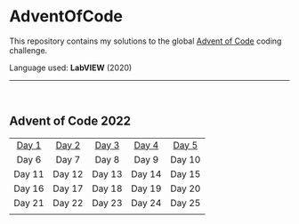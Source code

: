 # AdventOfCode
This repository contains my solutions to the global [Advent of Code](https://adventofcode.com/) coding challenge.

Language used: **LabVIEW** (2020)
<hr>
<br>

## Advent of Code 2022
|     |     |     |     |     |
|:-:|:-:|:-:|:-:|:-:|
|[Day 1](source/2022/Day%201%20-%20Calorie%20Counting/Day%201%20-%20Puzzle.md)|[Day 2](source/2022/Day%202%20-%20Rock%20Paper%20Scissors/Day%202%20-%20Puzzle.md)|[Day 3](source/2022/Day%203%20-%20Rucksack%20Reorganization/Day%203%20-%20Puzzle.md)|[Day 4](source/2022/Day%204%20-%20Camp%20Cleanup/Day%204%20-%20Puzzle.md)|[Day 5](source/2022/Day%205%20-%20Supply%20Stacks/Day%205%20-%20Puzzle.md)|
|Day 6|Day 7|Day 8|Day 9|Day 10|
|Day 11|Day 12|Day 13|Day 14|Day 15|
|Day 16|Day 17|Day 18|Day 19|Day 20|
|Day 21|Day 22|Day 23|Day 24|Day 25|
||||||